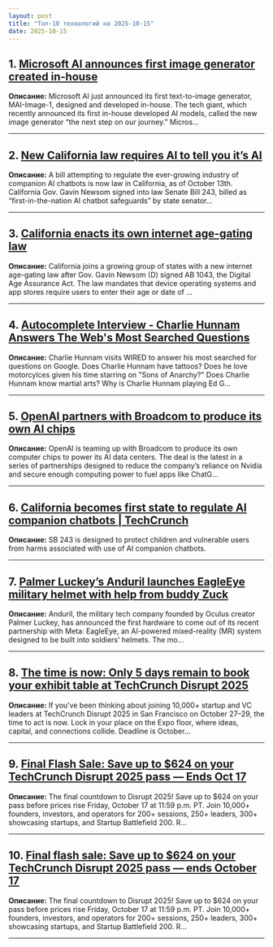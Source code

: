 ```yaml
---
layout: post
title: "Топ-10 технологий на 2025-10-15"
date: 2025-10-15
---
```


## 1. [Microsoft AI announces first image generator created in-house](https://www.theverge.com/news/798923/microsoft-ai-image-generator-in-house)

**Описание:** Microsoft AI just announced its first text-to-image generator, MAI-Image-1, designed and developed in-house. The tech giant, which recently announced its first in-house developed AI models, called the new image generator “the next step on our journey.” Micros…

---

## 2. [New California law requires AI to tell you it’s AI](https://www.theverge.com/news/798875/california-just-passed-a-new-law-requiring-ai-to-tell-you-its-ai)

**Описание:** A bill attempting to regulate the ever-growing industry of companion AI chatbots is now law in California, as of October 13th. California Gov. Gavin Newsom signed into law Senate Bill 243, billed as “first-in-the-nation AI chatbot safeguards” by state senator…

---

## 3. [California enacts its own internet age-gating law](https://www.theverge.com/news/798871/california-governor-newsom-age-gating-ab-1043)

**Описание:** California joins a growing group of states with a new internet age-gating law after Gov. Gavin Newsom (D) signed AB 1043, the Digital Age Assurance Act. The law mandates that device operating systems and app stores require users to enter their age or date of …

---

## 4. [Autocomplete Interview - Charlie Hunnam Answers The Web's Most Searched Questions](https://www.wired.com/video/watch/google-autocomplete-inverviews-charlie-hunnam-answers-the-webs-most-searched-questions/)

**Описание:** Charlie Hunnam visits WIRED to answer his most searched for questions on Google. Does Charlie Hunnam have tattoos? Does he love motorcylces given his time starring on "Sons of Anarchy?" Does Charlie Hunnam know martial arts? Why is Charlie Hunnam playing Ed G…

---

## 5. [OpenAI partners with Broadcom to produce its own AI chips](https://www.theverge.com/news/798827/openai-broadcom-custom-ai-chips)

**Описание:** OpenAI is teaming up with Broadcom to produce its own computer chips to power its AI data centers. The deal is the latest in a series of partnerships designed to reduce the company’s reliance on Nvidia and secure enough computing power to fuel apps like ChatG…

---

## 6. [California becomes first state to regulate AI companion chatbots | TechCrunch](https://techcrunch.com/2025/10/13/california-becomes-first-state-to-regulate-ai-companion-chatbots/)

**Описание:** SB 243 is designed to protect children and vulnerable users from harms associated with use of AI companion chatbots.

---

## 7. [Palmer Luckey’s Anduril launches EagleEye military helmet with help from buddy Zuck](https://www.theverge.com/news/798821/anduril-eagleeye-palmer-luckey-mark-zuckerberg-meta-military-mr)

**Описание:** Anduril, the military tech company founded by Oculus creator Palmer Luckey, has announced the first hardware to come out of its recent partnership with Meta: EagleEye, an AI-powered mixed-reality (MR) system designed to be built into soldiers’ helmets. The mo…

---

## 8. [The time is now: Only 5 days remain to book your exhibit table at TechCrunch Disrupt 2025](https://techcrunch.com/2025/10/13/the-time-is-now-only-5-days-remain-to-book-your-exhibit-table-at-techcrunch-disrupt-2025/)

**Описание:** If you’ve been thinking about joining 10,000+ startup and VC leaders at TechCrunch Disrupt 2025 in San Francisco on October 27–29, the time to act is now. Lock in your place on the Expo floor, where ideas, capital, and connections collide. Deadline is October…

---

## 9. [Final Flash Sale: Save up to $624 on your TechCrunch Disrupt 2025 pass — Ends Oct 17](https://techcrunch.com/2025/10/13/final-flash-sale-save-up-to-624-on-your-techcrunch-disrupt-2025-pass-ends-friday/)

**Описание:** The final countdown to Disrupt 2025! Save up to $624 on your pass before prices rise Friday, October 17 at 11:59 p.m. PT. Join 10,000+ founders, investors, and operators for 200+ sessions, 250+ leaders, 300+ showcasing startups, and Startup Battlefield 200. R…

---

## 10. [Final flash sale: Save up to $624 on your TechCrunch Disrupt 2025 pass — ends October 17](https://techcrunch.com/2025/10/13/final-flash-sale-save-up-to-624-on-your-techcrunch-disrupt-2025-pass-ends-october-17/)

**Описание:** The final countdown to Disrupt 2025! Save up to $624 on your pass before prices rise Friday, October 17 at 11:59 p.m. PT. Join 10,000+ founders, investors, and operators for 200+ sessions, 250+ leaders, 300+ showcasing startups, and Startup Battlefield 200. R…

---


